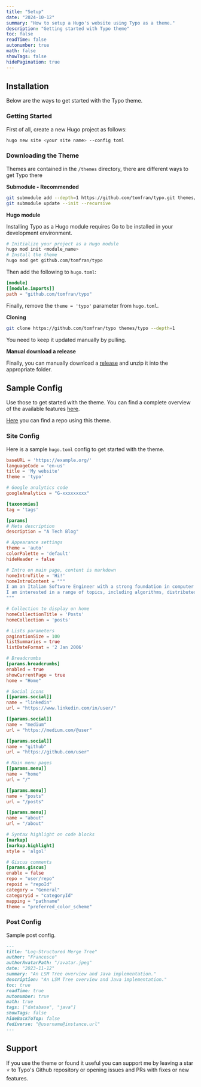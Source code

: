 ```yaml
---
title: "Setup"
date: "2024-10-12"
summary: "How to setup a Hugo's website using Typo as a theme."
description: "Getting started with Typo theme"
toc: false
readTime: false
autonumber: true
math: false
showTags: false
hidePagination: true
---
```


## Installation

Below are the ways to get started with the Typo theme.

### Getting Started

First of all, create a new Hugo project as follows:

```bash
hugo new site <your site name> --config toml
```

### Downloading the Theme

Themes are contained in the `/themes` directory, there are different ways to get Typo there

**Submodule - Recommended**

```bash
git submodule add --depth=1 https://github.com/tomfran/typo.git themes/typo
git submodule update --init --recursive
```

**Hugo module**

Installing Typo as a Hugo module requires Go to be installed in your development environment.

```bash
# Initialize your project as a Hugo module
hugo mod init <module_name>
# Install the theme
hugo mod get github.com/tomfran/typo
```

Then add the following to `hugo.toml`:

```toml
[module]
[[module.imports]]
path = "github.com/tomfran/typo"
```

Finally, remove the `theme = 'typo'` parameter from `hugo.toml`.

**Cloning**

```bash
git clone https://github.com/tomfran/typo themes/typo --depth=1
```

You need to keep it updated manually by pulling.

**Manual download a release**

Finally, you can manually download a [release](https://github.com/tomfran/typo/releases) and unzip it into the appropriate folder.

## Sample Config

Use those to get started with the theme. You can find a complete overview of the available features [here](https://tomfran.github.io/typo-wiki/features/).

[Here](https://github.com/tomfran/tomfran.github.io) you can find a repo using this theme.

### Site Config

Here is a sample `hugo.toml` config to get started with the theme.

```toml
baseURL = 'https://example.org/'
languageCode = 'en-us'
title = 'My website'
theme = 'typo'

# Google analytics code
googleAnalytics = "G-xxxxxxxxx"

[taxonomies]
tag = 'tags'

[params]
# Meta description
description = "A Tech Blog"

# Appearance settings
theme = 'auto'
colorPalette = 'default'
hideHeader = false

# Intro on main page, content is markdown
homeIntroTitle = 'Hi!'
homeIntroContent = """
I am an Italian Software Engineer with a strong foundation in computer science and a passion for solving complex problems.
I am interested in a range of topics, including algorithms, distributed systems, databases, and information retrieval.
"""

# Collection to display on home
homeCollectionTitle = 'Posts'
homeCollection = 'posts'

# Lists parameters
paginationSize = 100
listSummaries = true
listDateFormat = '2 Jan 2006'

# Breadcrumbs
[params.breadcrumbs]
enabled = true
showCurrentPage = true
home = "Home"

# Social icons
[[params.social]]
name = "linkedin"
url = "https://www.linkedin.com/in/user/"

[[params.social]]
name = "medium"
url = "https://medium.com/@user"

[[params.social]]
name = "github"
url = "https://github.com/user"

# Main menu pages
[[params.menu]]
name = "home"
url = "/"

[[params.menu]]
name = "posts"
url = "/posts"

[[params.menu]]
name = "about"
url = "/about"

# Syntax highlight on code blocks
[markup]
[markup.highlight]
style = 'algol'

# Giscus comments
[params.giscus]
enable = false
repo = "user/repo"
repoid = "repoId"
category = "General"
categoryid = "categoryId"
mapping = "pathname"
theme = "preferred_color_scheme"
```

### Post Config

Sample post config.

```markdown
---
title: "Log-Structured Merge Tree"
author: "Francesco"
authorAvatarPath: "/avatar.jpeg"
date: "2023-11-12"
summary: "An LSM Tree overview and Java implementation."
description: "An LSM Tree overview and Java implementation."
toc: true
readTime: true
autonumber: true
math: true
tags: ["database", "java"]
showTags: false
hideBackToTop: false
fediverse: "@username@instance.url"
---
```

## Support

If you use the theme or found it useful you can support me by leaving a star :star: to Typo's Github repository or opening issues and PRs with fixes or new features.